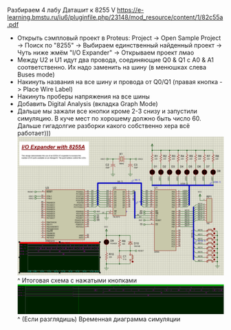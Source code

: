 Разбираем 4 лабу
Даташит к 8255 V
https://e-learning.bmstu.ru/iu6/pluginfile.php/23148/mod_resource/content/1/82c55a.pdf

* Открыть сэмпловый проект в Proteus: Project -> Open Sample Project -> Поиск по "8255" -> Выбираем единственный найденный проект -> Чуть ниже жмём "I/O Expander" -> Открываем проект лмао
* Между U2 и U1 идут два провода, соединяющие Q0 & Q1 с A0 & A1 соответственно. Их надо заменить на шину (в менюшках слева Buses mode)
* Накинуть названия на все шину и провода от Q0/Q1 (правая кнопка -> Place Wire Label)
* Накинуть проберы напряжения на все шины
* Добавить Digital Analysis (вкладка Graph Mode)
* Дальше мы зажали все кнопки кроме 2-3 снизу и запустили симуляцию. В  куче мест по хорошему должно быть число 60. Дальше гигадолгие разборки какого собственно хера всё работает)))
  ![Pasted image 20250327112527.png](%D0%9F%D0%B8%D0%BA%D1%87%D0%B8/%D0%A1%D0%B5%D0%BC%D0%B8%D0%BD%D0%B0%D1%80%D1%8B/Pasted%20image%2020250327112527.png)
  ^ Итоговая схема с нажатыми кнопками
  ![Pasted image 20250327112626.png](%D0%9F%D0%B8%D0%BA%D1%87%D0%B8/%D0%A1%D0%B5%D0%BC%D0%B8%D0%BD%D0%B0%D1%80%D1%8B/Pasted%20image%2020250327112626.png)
  ^ (Если разглядишь) Временная диаграмма симуляции
